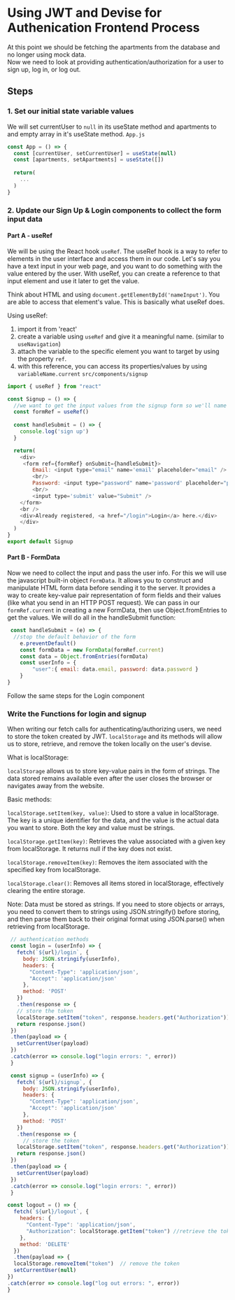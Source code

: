 # Using JWT and Devise for Authenication Frontend Process

At this point we should be fetching the apartments from the database and no longer using mock data.  
Now we need to look at providing authentication/authorization for a user to sign up, log in, or log out.

## Steps

### 1. Set our initial state variable values
We will set currentUser to `null` in its useState method and apartments to and empty array in it's useState method.
`App.js`
```javascript
const App = () => {
  const [currentUser, setCurrentUser] = useState(null)
  const [apartments, setApartments] = useState([])
  
  return(
    ...
  )
}
```
### 2. Update our Sign Up & Login components to collect the form input data
#### Part A - useRef
We will be using the React hook `useRef`.  The useRef hook is a way to refer to elements in the user interface and access them in our code.  Let's say you have a text input in your web page, and you want to do something with the value entered by the user. With useRef, you can create a reference to that input element and use it later to get the value.

Think about HTML and using `document.getElementById('nameInput')`. You are able to access that element's value.  This is basically what useRef does. 

Using useRef:
1. import it from 'react'
2. create a variable using `useRef` and give it a meaningful name. (similar to `useNavigation`)
3. attach the variable to the specific element you want to target by using the property `ref`.
4. with this reference, you can access its properties/values by using `variableName.current`
`src/components/signup`
```javascript
import { useRef } from "react"

const Signup = () => {
  //we want to get the input values from the signup form so we'll name the variable 'formRef'
  const formRef = useRef()
  
  const handleSubmit = () => {
    console.log('sign up')
  }

  return(
    <div>
     <form ref={formRef} onSubmit={handleSubmit}>
        Email: <input type="email" name='email' placeholder="email" />
        <br/>
        Password: <input type="password" name='password' placeholder="password" />
        <br/>
        <input type='submit' value="Submit" />
    </form>
    <br />
    <div>Already registered, <a href="/login">Login</a> here.</div>
    </div>
  )
}
export default Signup
```
#### Part B  - FormData
Now we need to collect the input and pass the user info.  For this we will use the javascript built-in object `FormData`. It allows you to construct and manipulate HTML form data before sending it to the server.  It provides a way to create key-value pair representation of form fields and their values (like what you send in an HTTP POST request).  We can pass in our `formRef.current` in creating a new FormData, then use Object.fromEntries to get the values.  We will do all in the handleSubmit function:
```javascript
 const handleSubmit = (e) => {
  //stop the default behavior of the form 
    e.preventDefault()
    const formData = new FormData(formRef.current)
    const data = Object.fromEntries(formData)
    const userInfo = {
        "user":{ email: data.email, password: data.password }
    }
}
```
Follow the same steps for the Login component

### Write the Functions for login and signup
When writing our fetch calls for authenticating/authorizing users, we need to store the token created by JWT.  `localStorage` and its methods will allow us to store, retrieve, and remove the token locally on the user's devise.  

What is localStorage:

`localStorage` allows us to store key-value pairs in the form of strings. The data stored remains available even after the user closes the browser or navigates away from the website.

Basic methods:

`localStorage.setItem(key, value)`: Used to store a value in localStorage. The key is a unique identifier for the data, and the value is the actual data you want to store. Both the key and value must be strings.

`localStorage.getItem(key)`: Retrieves the value associated with a given key from localStorage. It returns null if the key does not exist.

`localStorage.removeItem(key)`: Removes the item associated with the specified key from localStorage.

`localStorage.clear()`: Removes all items stored in localStorage, effectively clearing the entire storage.


Note: Data must be stored as strings. If you need to store objects or arrays, you need to convert them to strings using JSON.stringify() before storing, and then parse them back to their original format using JSON.parse() when retrieving from localStorage.


 ```javascript
  // authentication methods
  const login = (userInfo) => {
    fetch(`${url}/login`, {
      body: JSON.stringify(userInfo),
      headers: {
        "Content-Type": 'application/json',
        "Accept": 'application/json'
      },
      method: 'POST'
    })
    .then(response => {
    // store the token
    localStorage.setItem("token", response.headers.get("Authorization"))
    return response.json()
  })
  .then(payload => {
    setCurrentUser(payload)
  })
  .catch(error => console.log("login errors: ", error))
  }

  const signup = (userInfo) => {
    fetch(`${url}/signup`, {
      body: JSON.stringify(userInfo),
      headers: {
        "Content-Type": 'application/json',
        "Accept": 'application/json'
      },
      method: 'POST'
    })
    .then(response => {
      // store the token
    localStorage.setItem("token", response.headers.get("Authorization"))
    return response.json()
  })
  .then(payload => {
    setCurrentUser(payload)
  })
  .catch(error => console.log("login errors: ", error))
  }
  ```

  ```javascript
  const logout = () => {
    fetch(`${url}/logout`, {
      headers: {
        "Content-Type": 'application/json',
        "Authorization": localStorage.getItem("token") //retrieve the token 
      },
      method: 'DELETE'
    })
    .then(payload => {
    localStorage.removeItem("token")  // remove the token
    setCurrentUser(null)
  })
  .catch(error => console.log("log out errors: ", error))
  }
  ```
  
